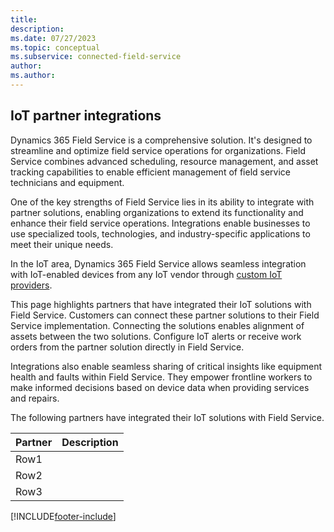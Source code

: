 ```yaml
---
title: 
description: 
ms.date: 07/27/2023
ms.topic: conceptual
ms.subservice: connected-field-service
author: 
ms.author: 
---
```


## IoT partner integrations

Dynamics 365 Field Service is a comprehensive solution. It's designed to streamline and optimize field service operations for organizations. Field Service combines advanced scheduling, resource management, and asset tracking capabilities to enable efficient management of field service technicians and equipment.

One of the key strengths of Field Service lies in its ability to integrate with partner solutions, enabling organizations to extend its functionality and enhance their field service operations. Integrations enable businesses to use specialized tools, technologies, and industry-specific applications to meet their unique needs.

In the IoT area, Dynamics 365 Field Service allows seamless integration with IoT-enabled devices from any IoT vendor through [custom IoT providers](cfs-custom-iot-provider.md).

This page highlights partners that have integrated their IoT solutions with Field Service. Customers can connect these partner solutions to their Field Service implementation. Connecting the solutions enables alignment of assets between the two solutions. Configure IoT alerts or receive work orders from the partner solution directly in Field Service.  

Integrations also enable seamless sharing of critical insights like equipment health and faults within Field Service. They empower frontline workers to make informed decisions based on device data when providing services and repairs.

The following partners have integrated their IoT solutions with Field Service.

|Partner  |Description |
|---------|---------|
|Row1     |         |
|Row2     |         |
|Row3     |         |

[!INCLUDE[footer-include](../includes/footer-banner.md)]

